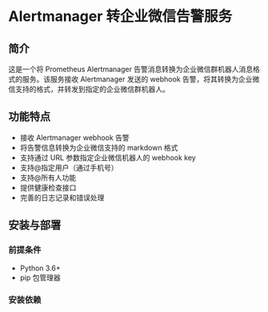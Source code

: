 # Alertmanager 转企业微信告警服务

## 简介

这是一个将 Prometheus Alertmanager 告警消息转换为企业微信群机器人消息格式的服务。该服务接收 Alertmanager 发送的 webhook 告警，将其转换为企业微信支持的格式，并转发到指定的企业微信群机器人。

## 功能特点

- 接收 Alertmanager webhook 告警
- 将告警信息转换为企业微信支持的 markdown 格式
- 支持通过 URL 参数指定企业微信机器人的 webhook key
- 支持@指定用户（通过手机号）
- 支持@所有人功能
- 提供健康检查接口
- 完善的日志记录和错误处理

## 安装与部署

### 前提条件

- Python 3.6+
- pip 包管理器

### 安装依赖
